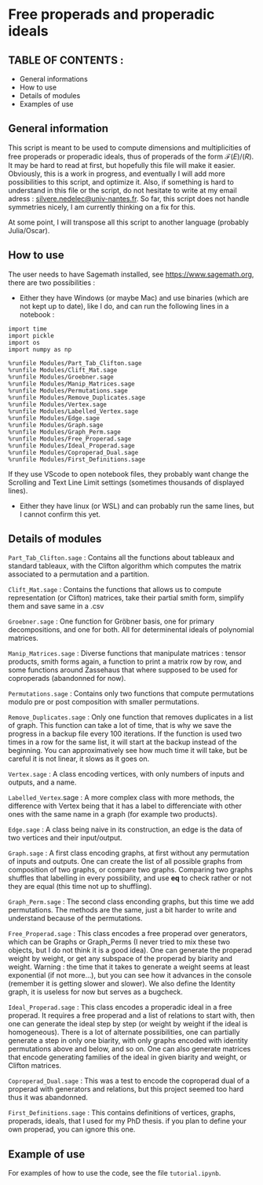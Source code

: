 # Free properads and properadic ideals

## TABLE OF CONTENTS :

* General informations
* How to use
* Details of modules
* Examples of use

## General information

This script is meant to be used to compute dimensions and multiplicities of free properads or properadic ideals, thus of properads of the form $\mathcal{F}(E)/(R)$. It may be hard to read at first, but hopefully this file will make it easier. 
Obviously, this is a work in progress, and eventually I will add more possibilities to this script, and optimize it.
Also, if something is hard to understand in this file or the script, do not hesitate to write at my email adress : silvere.nedelec@univ-nantes.fr.
So far, this script does not handle symmetries nicely, I am currently thinking on a fix for this.

At some point, I will transpose all this script to another language (probably Julia/Oscar).

## How to use

The user needs to have Sagemath installed, see https://www.sagemath.org, there are two possibilities :

- Either they have Windows (or maybe Mac) and use binaries (which are not kept up to date), like I do, and can run the following lines in a notebook :

```
import time
import pickle
import os
import numpy as np

%runfile Modules/Part_Tab_Clifton.sage
%runfile Modules/Clift_Mat.sage
%runfile Modules/Groebner.sage
%runfile Modules/Manip_Matrices.sage
%runfile Modules/Permutations.sage
%runfile Modules/Remove_Duplicates.sage
%runfile Modules/Vertex.sage
%runfile Modules/Labelled_Vertex.sage
%runfile Modules/Edge.sage
%runfile Modules/Graph.sage
%runfile Modules/Graph_Perm.sage
%runfile Modules/Free_Properad.sage
%runfile Modules/Ideal_Properad.sage
%runfile Modules/Coproperad_Dual.sage
%runfile Modules/First_Definitions.sage
```

If they use VScode to open notebook files, they probably want change the Scrolling and Text Line Limit settings (sometimes thousands of displayed lines).

- Either they have linux (or WSL) and can probably run the same lines, but I cannot confirm this yet.

## Details of modules

`Part_Tab_Clifton.sage` : Contains all the functions about tableaux and standard tableaux, with the Clifton algorithm which computes the matrix associated to a permutation and a partition.

`Clift_Mat.sage` : Contains the functions that allows us to compute representation (or Clifton) matrices, take their partial smith form, simplify them and save same in a .csv

`Groebner.sage` : One function for Gröbner basis, one for primary decompositions, and one for both. All for determinental ideals of polynomial matrices.

`Manip_Matrices.sage` : Diverse functions that manipulate matrices : tensor products, smith forms again, a function to print a matrix row by row, and some functions around Zassehaus that where supposed to be used for coproperads (abandonned for now).

`Permutations.sage` : Contains only two functions that compute permutations modulo pre or post composition with smaller permutations.

`Remove_Duplicates.sage` : Only one function that removes duplicates in a list of graph. This function can take a lot of time, that is why we save the progress in a backup file every 100 iterations. If the function is used two times in a row for the same list, it will start at the backup instead of the beginning. You can approximatively see how much time it will take, but be careful it is not linear, it slows as it goes on.

`Vertex.sage` : A class encoding vertices, with only numbers of inputs and outputs, and a name.

`Labelled_Vertex`.sage : A more complex class with more methods, the difference with Vertex being that it has a label to differenciate with other ones with the same name in a graph (for example two products).

`Edge.sage` : A class being naive in its construction, an edge is the data of two vertices and their input/output. 

`Graph.sage` : A first class encoding graphs, at first without any permutation of inputs and outputs. One can create the list of all possible graphs from composition of two graphs, or compare two graphs. Comparing two graphs shuffles that labelling in every possibility, and use __eq__ to check rather or not they are equal (this time not up to shuffling).

`Graph_Perm.sage` : The second class enconding graphs, but this time we add permutations. The methods are the same, just a bit harder to write and understand because of the permutations.

`Free_Properad.sage` : This class encodes a free properad over generators, which can be Graphs or Graph_Perms (I never tried to mix these two objects, but I do not think it is a good idea). One can generate the properad weight by weight, or get any subspace of the properad by biarity and weight. Warning : the time that it takes to generate a weight seems at least exponential (if not more…), but you can see how it advances in the console (remember it is getting slower and slower). We also define the Identity graph, it is useless for now but serves as a bugcheck.

`Ideal_Properad.sage` : This class encodes a properadic ideal in a free properad. It requires a free properad and a list of relations to start with, then one can generate the ideal step by step (or weight by weight if the ideal is homogeneous). There is a lot of alternate possibilities, one can partially generate a step in only one biarity, with only graphs encoded with identity permutations above and below, and so on. One can also generate matrices that encode generating families of the ideal in given biarity and weight, or Clifton matrices.

`Coproperad_Dual.sage` : This was a test to encode the coproperad dual of a properad with generators and relations, but this project seemed too hard thus it was abandonned.

`First_Definitions.sage` : This contains definitions of vertices, graphs, properads, ideals, that I used for my PhD thesis. if you plan to define your own properad, you can ignore this one.

## Example of use

For examples of how to use the code, see the file `tutorial.ipynb`.